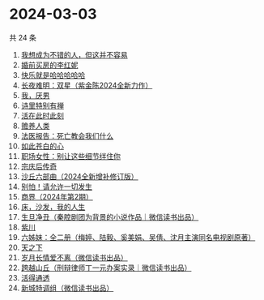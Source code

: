 # 2024-03-03

共 24 条

<!-- BEGIN WEREAD -->
<!-- 最后更新时间 2024-03-03 10:15:12 +0800 -->
1. [我想成为不错的人，但这并不容易](https://weread.qq.com/web/bookDetail/45f32de0813ab898cg01475d)
1. [婚前买房的李红妮](https://weread.qq.com/web/bookDetail/a56323f0813ab8752g01251c)
1. [快乐就是哈哈哈哈哈](https://weread.qq.com/web/bookDetail/0c632db0813ab708ag0170b2)
1. [长夜难明：双星（紫金陈2024全新力作）](https://weread.qq.com/web/bookDetail/b5632fe0813ab88a5g014348)
1. [我，厌男](https://weread.qq.com/web/bookDetail/7f6326d0813ab88afg0193bb)
1. [诗里特别有禅](https://weread.qq.com/web/bookDetail/ef432df0534c9bef4915ebb)
1. [活在此时此刻](https://weread.qq.com/web/bookDetail/e283207071728722e28cb43)
1. [赡养人类](https://weread.qq.com/web/bookDetail/a783203071eb6320a789765)
1. [法医报告：死亡教会我们什么](https://weread.qq.com/web/bookDetail/dd9322c071ca61afdd9b4d0)
1. [如此苍白的心](https://weread.qq.com/web/bookDetail/8a9323f0813ab79bcg0116ff)
1. [职场女性：别让这些细节绊住你](https://weread.qq.com/web/bookDetail/9d832b2072a730499d822df)
1. [宗庆后传奇](https://weread.qq.com/web/bookDetail/60f326c071bf486560f0928)
1. [沙丘六部曲（2024全新增补修订版）](https://weread.qq.com/web/bookDetail/a7b321607199d7fba7bb736)
1. [别怕！请允许一切发生](https://weread.qq.com/web/bookDetail/0ad320b0813ab8648g010adc)
1. [商界（2024年第2期）](https://weread.qq.com/web/bookDetail/82832a70813ab8974g0137cc)
1. [床，沙发，我的人生](https://weread.qq.com/web/bookDetail/41632490813ab824eg015667)
1. [生旦净丑（秦腔剧团为背景的小说作品｜微信读书出品）](https://weread.qq.com/web/bookDetail/f29326c0813ab88a0g016be6)
1. [紫川](https://weread.qq.com/web/bookDetail/826325d05810ef82650f829)
1. [六姊妹：全二册（梅婷、陆毅、奚美娟、吴倩、沈月主演同名电视剧原著）](https://weread.qq.com/web/bookDetail/51432e4071a73c495147467)
1. [天之下](https://weread.qq.com/web/bookDetail/4de326a0721770aa4de95f4)
1. [岁月长情爱不离（微信读书出品）](https://weread.qq.com/web/bookDetail/b8632b20813ab888eg016d04)
1. [跨越山丘（刑辩律师丁一元办案实录｜微信读书出品）](https://weread.qq.com/web/bookDetail/64b32790813ab889eg0113e0)
1. [活得通透](https://weread.qq.com/web/bookDetail/0b732cd072a6749e0b7921f)
1. [新城特调组（微信读书出品）](https://weread.qq.com/web/bookDetail/7f132890813ab8892g013aed)
<!-- END WEREAD -->